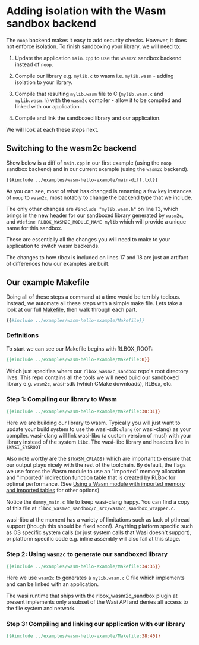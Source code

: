 # Adding isolation with the Wasm sandbox backend

The `noop` backend makes it easy to add security checks. However, it does not enforce
isolation. To finish sandboxing your library, we will need to:

1. Update the application `main.cpp` to use the `wasm2c` sandbox backend instead
   of `noop`.

2. Compile our library e.g. `mylib.c` to wasm i.e. `mylib.wasm` - adding
   isolation to your library.

3. Compile that resulting `mylib.wasm` file to C (`mylib.wasm.c` and `mylib.wasm.h`)
   with the `wasm2c` compiler - allow it to be compiled and linked with our
   application.

4. Compile and link the sandboxed library and our application.

We will look at each these steps next.

## Switching to the wasm2c backend

Show below is a diff of ``main.cpp`` in our first example (using the `noop`
sandbox backend) and in our current example (using the `wasm2c` backend).

```
{{#include ../examples/wasm-hello-example/main-diff.txt}}
```

As you can see, most of what has changed is renaming a few key instances of
`noop` to `wasm2c`, most notably to change the backend type that we include.

The only other changes are ```#include "mylib.wasm.h"``` on line 13, which
brings in the new header for our sandboxed library generated by `wasm2c`, and
```#define RLBOX_WASM2C_MODULE_NAME mylib``` which will provide a unique name
for this sandbox.

These are essentially all the changes you will need to make to your application
to switch wasm backends.

The changes to how rlbox is included on lines 17 and 18 are just an artifact of
differences how our examples are built.


## Our example Makefile

Doing all of these steps a command at a time would be terribly tedious.
Instead, we automate all these steps with a simple make file. Lets take a look
at our full [Makefile](examples/wasm-hello-example/Makefile), then walk through
each part.

```Makefile
{{#include ../examples/wasm-hello-example/Makefile}}
```

### Definitions

To start we can see our Makefile begins with RLBOX_ROOT: 

```Makefile
{{#include ../examples/wasm-hello-example/Makefile:0}}
```

Which just specifies where our `rlbox_wasm2c_sandbox` repo's root directory
lives. This repo contains all the tools we will need build our sandboxed library
e.g. `wasm2c`, wasi-sdk (which CMake downloads), RLBox, etc.

### Step 1: Compiling our library to Wasm

```Makefile
{{#include ../examples/wasm-hello-example/Makefile:30:31}}
```

Here we are building our library to wasm. Typically you will just want to update
your build system to use the wasi-sdk `clang` (or wasi-clang) as your compiler.
wasi-clang will link wasi-libc (a custom version of musl) with your library
instead of the system `libc`. The wasi-libc library and headers live in
`$WASI_SYSROOT`

Also note worthy are the `$(WASM_CFLAGS)` which are important to ensure that our
output plays nicely with the rest of the toolchain. By default, the flags we use
forces the Wasm module to use an "imported" memory allocation and "imported"
indirection function table that is created by RLBox for optimal performance.
(See [Using a Wasm module with imported memory and imported tables](./wasm-exported-sandbox.md)
for other options)

<!-- XXX explain flags -->

Notice the `dummy_main.c` file to keep wasi-clang happy. You can
find a copy of this file at `rlbox_wasm2c_sandbox/c_src/wasm2c_sandbox_wrapper.c`.

wasi-libc at the moment has a variety of limitations such as lack of pthread
support (though this should be fixed soon!). Anything platform specific such as
OS specific system calls (or just system calls that Wasi doesn't support), or
platform specific code e.g. inline assembly will also fail at this stage.


### Step 2: Using `wasm2c` to generate our sandboxed library

```Makefile
{{#include ../examples/wasm-hello-example/Makefile:34:35}}
```


Here we use  `wasm2c` to generates a `mylib.wasm.c` C file which implements and
can be linked with an application. 

<!-- XXX how do we use mylib.wasm.h -->
<!-- XXX depends on wasm runtime to provide capabilities required by core wasm api -->
<!-- e.g. memory allocation to grow heap. wasm-libc will make `system calls` to wasi -->
<!-- which are implemented by the wasi-runtime. -->

The wasi runtime that ships with the rlbox_wasm2c_sandbox plugin at present
implements only a subset of the Wasi API and denies all access to the file
system and network.

### Step 3: Compiling and linking our application with our library

```Makefile
{{#include ../examples/wasm-hello-example/Makefile:38:40}}
```

<!-- XXX not our .c and .h files -->
<!-- XXX explain separate library compile and link step -->
<!-- XXX explain wasi and wasm runtime -->
<!-- XXX files and headers -->
